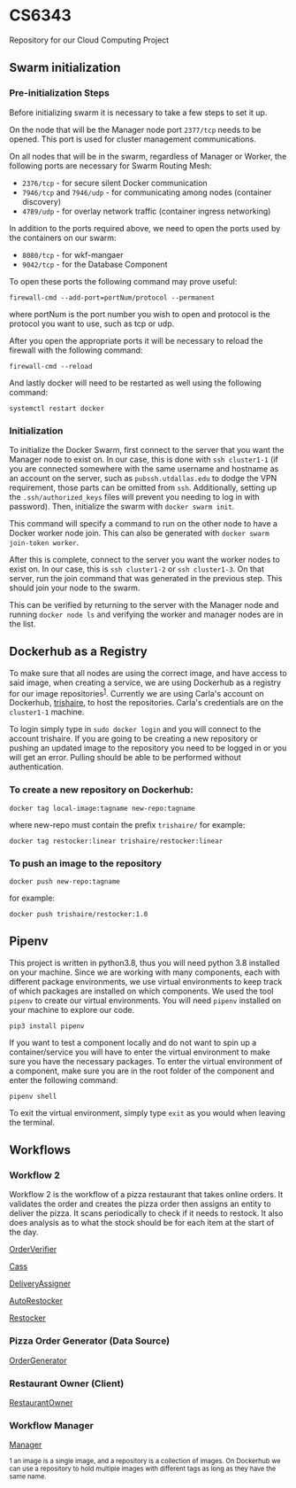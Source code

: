 # CS6343
Repository for our Cloud Computing Project

## Swarm initialization

### Pre-initialization Steps

Before initializing swarm it is necessary to take a few steps to set it up. 

On the node that will be the Manager node port `2377/tcp` needs to be opened. This port is used for cluster management communications. 

On all nodes that will be in the swarm, regardless of Manager or Worker, the following ports are necessary for Swarm Routing Mesh:

* `2376/tcp` - for secure silent Docker communication
* `7946/tcp` and `7946/udp` - for communicating among nodes (container discovery)
* `4789/udp` - for overlay network traffic (container ingress networking)

In addition to the ports required above, we need to open the ports used by the containers on our swarm:

* `8080/tcp` - for wkf-mangaer
* `9042/tcp` - for the Database Component

To open these ports the following command may prove useful:
```
firewall-cmd --add-port=portNum/protocol --permanent
```
where portNum is the port number you wish to open and protocol is the protocol you want to use, such as tcp or udp.

After you open the appropriate ports it will be necessary to reload the firewall with the following command:
```
firewall-cmd --reload
```
And lastly docker will need to be restarted as well using the following command:
```
systemctl restart docker
```
### Initialization

To initialize the Docker Swarm, first connect to the server that you want the Manager node to exist on. In our case, this is done with `ssh cluster1-1` (if you are connected somewhere with the same username and hostname as an account on the server, such as `pubssh.utdallas.edu` to dodge the VPN requirement, those parts can be omitted from `ssh`. Additionally, setting up the `.ssh/authorized_keys` files will prevent you needing to log in with password). Then, initialize the swarm with `docker swarm init`.  

This command will specify a command to run on the other node to have a Docker worker node join. This can also be generated with `docker swarm join-token worker`.   

After this is complete, connect to the server you want the worker nodes to exist on. In our case, this is `ssh cluster1-2` or `ssh cluster1-3`. On that server, run the join command that was generated in the previous step. This should join your node to the swarm.  

This can be verified by returning to the server with the Manager node and running `docker node ls` and verifying the worker and manager nodes are in the list.  

## Dockerhub as a Registry
To make sure that all nodes are using the correct image, and have access to said image, when creating a service, we are using Dockerhub as a registry for our image repositories<sup>[1](#repositoryFootnote)</sup>. Currently we are using Carla's account on Dockerhub, [trishaire](https://hub.docker.com/u/trishaire), to host the repositories. Carla's credentials are on the `cluster1-1` machine. 

To login simply type in `sudo docker login` and you will connect to the account trishaire. If you are going to be creating a new repository or pushing an updated image to the repository you need to be logged in or you will get an error. Pulling should be able to be performed without authentication.

### To create a new repository on Dockerhub:

```
docker tag local-image:tagname new-repo:tagname
```

where new-repo must contain the prefix `trishaire/` for example:

```
docker tag restocker:linear trishaire/restocker:linear
```
### To push an image to the repository
```
docker push new-repo:tagname
```
for example:
```
docker push trishaire/restocker:1.0
```

## Pipenv

This project is written in python3.8, thus you will need python 3.8 installed on your machine. Since we are working with many components, each with different package environments, we use virtual environments to keep track of which packages are installed on which components. We used the tool `pipenv` to create our virtual environments. You will need `pipenv` installed on your machine to explore our code. 
```
pip3 install pipenv
```
If you want to test a component locally and do not want to spin up a container/service you will have to enter the virtual environment to make sure you have the necessary packages. To enter the virtual environment of a component, make sure you are in the root folder of the component and enter the following command:
```
pipenv shell
```
To exit the virtual environment, simply type `exit` as you would when leaving the terminal.

## Workflows

### Workflow 2

Workflow 2 is the workflow of a pizza restaurant that takes online orders. It validates the order and creates the pizza order then assigns an entity to deliver the pizza. It scans periodically to check if it needs to restock. It also does analysis as to what the stock should be for each item at the start of the day.

[OrderVerifier](https://github.com/CPVazquez/CS6343/tree/master/Workflows/WF2/Components/C1)

[Cass](https://github.com/CPVazquez/CS6343/tree/master/Workflows/WF2/Components/C2)

[DeliveryAssigner](https://github.com/CPVazquez/CS6343/tree/master/Workflows/WF2/Components/C3)

[AutoRestocker](https://github.com/CPVazquez/CS6343/tree/master/Workflows/WF2/Components/C4)

[Restocker](https://github.com/CPVazquez/CS6343/tree/master/Workflows/WF2/Components/C5)

### Pizza Order Generator (Data Source)

[OrderGenerator](https://github.com/CPVazquez/CS6343/tree/master/Workflows/WF2/Order)

### Restaurant Owner (Client)
[RestaurantOwner](https://github.com/CPVazquez/CS6343/tree/master/Workflows/Restaurant_Owner)

### Workflow Manager 
[Manager](https://github.com/CPVazquez/CS6343/tree/master/Workflows/Manager)


<sub><a name="repositoryFootnote">1</a> an image is a single image, and a repository is a collection of images. On Dockerhub we can use a repository to hold multiple images with different tags as long as they have the same name.</sub>
